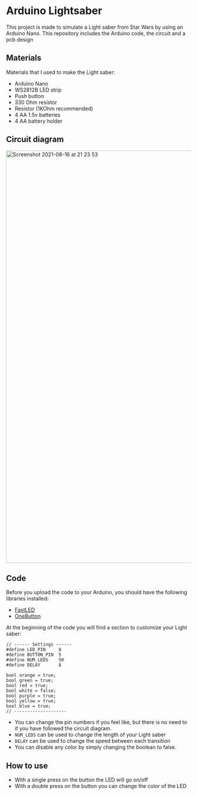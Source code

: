 # Arduino Lightsaber
This project is made to simulate a Light saber from Star Wars by using an Arduino Nano. This repository includes the Arduino code, the circuit and a pcb design

## Materials
Materials that I used to make the Light saber:
- Arduino Nano
- WS2812B LED strip
- Push button
- 330 Ohm resistor
- Resistor (1KOhm recommended)
- 4 AA 1.5v batteries
- 4 AA battery holder

## Circuit diagram
<img width="1124" alt="Screenshot 2021-08-16 at 21 23 53" src="https://user-images.githubusercontent.com/78478073/129620455-d927bb69-45c6-4331-9c88-1e4439a5e496.png">


## Code
Before you upload the code to your Arduino, you should have the following libraries installed:
- [FastLED](https://www.arduino.cc/reference/en/libraries/fastled/)
- [OneButton](https://www.arduino.cc/reference/en/libraries/onebutton/)

At the beginning of the code you will find a section to customize your Light saber:
```
// ------ Settings ------
#define LED_PIN     8
#define BUTTON_PIN  5
#define NUM_LEDS    50
#define DELAY       8

bool orange = true;
bool green = true;
bool red = true;
bool white = false;
bool purple = true;
bool yellow = true;
bool blue = true;
// --------------------
```
- You can change the pin numbers if you feel like, but there is no need to if you have followed the circuit diagram.
- ```NUM_LEDS``` can be used to change the length of your Light saber
- ```DELAY``` can be used to change the speed between each transition
- You can disable any color by simply changing the boolean to false.

## How to use
- With a single press on the button the LED will go on/off
- With a double press on the button you can change the color of the LED
